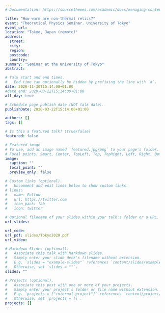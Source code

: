 ```yaml
---
# Documentation: https://sourcethemes.com/academic/docs/managing-content/

title: "How warm are non-thermal relics?"
event: "Theoretical Physics Seminar. University of Tokyo"
event_url: 
location: "Tokyo, Japan (remote)"
address:
  street:
  city:
  region:
  postcode:
  country:
summary: "Seminar at the University of Tokyo"
abstract:

# Talk start and end times.
#   End time can optionally be hidden by prefixing the line with `#`.
date: 2020-11-30T15:14:00+01:00
#date_end: 2020-03-22T15:14:00+01:00
all_day: true

# Schedule page publish date (NOT talk date).
publishDate: 2020-03-22T15:14:00+01:00

authors: []
tags: []

# Is this a featured talk? (true/false)
featured: false

# Featured image
# To use, add an image named `featured.jpg/png` to your page's folder. 
# Focal points: Smart, Center, TopLeft, Top, TopRight, Left, Right, BottomLeft, Bottom, BottomRight.
image:
  caption: ""
  focal_point: ""
  preview_only: false

# Custom links (optional).
#   Uncomment and edit lines below to show custom links.
# links:
# - name: Follow
#   url: https://twitter.com
#   icon_pack: fab
#   icon: twitter

# Optional filename of your slides within your talk's folder or a URL.
url_slides:

url_code:
url_pdf: slides/Tokyo2020.pdf
url_video:

# Markdown Slides (optional).
#   Associate this talk with Markdown slides.
#   Simply enter your slide deck's filename without extension.
#   E.g. `slides = "example-slides"` references `content/slides/example-slides.md`.
#   Otherwise, set `slides = ""`.
slides: ""

# Projects (optional).
#   Associate this post with one or more of your projects.
#   Simply enter your project's folder or file name without extension.
#   E.g. `projects = ["internal-project"]` references `content/project/deep-learning/index.md`.
#   Otherwise, set `projects = []`.
projects: []
---
```


